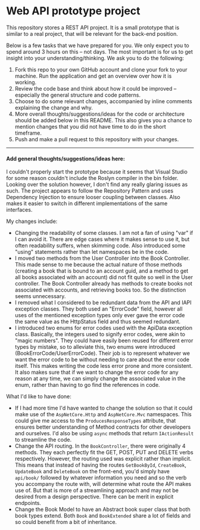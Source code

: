 # Web API prototype project
This repository stores a REST API project. It is a small prototype that is similar to a real project, that will be relevant for the back-end position.

Below is a few tasks that we have prepared for you. We only expect you to spend around 3 hours on this – not days. The most important is for us to get insight into your understanding/thinking. We ask you to do the following:

1. Fork this repo to your own GitHub account and clone your fork to your machine. Run the application and get an overview over how it is working.
2. Review the code base and think about how it could be improved – especially the general structure and code patterns.
3. Choose to do some relevant changes, accompanied by inline comments explaining the change and why.
4. More overall thoughts/suggestions/ideas for the code or architecture should be added below in this README. This also gives you a chance to mention changes that you did not have time to do in the short timeframe.
5. Push and make a pull request to this repository with your changes.

----

#### Add general thoughts/suggestions/ideas here:
I couldn't properly start the prototype because it seems that Visual Studio for some reason couldn't include the Roslyn compiler in the bin folder. Looking over the solution however, I don't find any really glaring issues as such. The project appears to follow the Repository Pattern and uses Dependency Injection to ensure looser coupling between classes. Also makes it easier to switch in different implementations of the same interfaces.

My changes include:
* Changing the readability of some classes. I am not a fan of using "var" if I can avoid it. There are edge cases where it makes sense to use it, but often readability suffers, when skimming code. Also introduced some "using" statements rather than let namespaces be in the code.
* I moved two methods from the User Controller into the Book Controller. This made sense to me because the actual nature of those methods (creating a book that is bound to an account guid, and a method to get all books associated with an account) did not fit quite so well in the User controller. The Book Controller already has methods to create books not associated with accounts, and retrieving books too. So the distinction seems unnecessary.
* I removed what I considered to be redundant data from the API and IAPI exception classes. They both used an "ErrorCode" field, however all uses of the mentioned exception types only ever gave the error code the same value as the HttpStatus field and thus seemed redundant.
* I introduced two enums for error codes used with the ApiData exception class. Basically, the integers used to signify error codes, were akin to "magic numbers". They could have easily been reused for different error types by mistake, so to alleviate this, two enums were introduced (BookErrorCode/UserErrorCode). Their job is to represent whatever we want the error code to be without needing to care about the error code itself. This makes writing the code less error prone and more consistent. It also makes sure that if we want to change the error code for any reason at any time, we can simply change the associated value in the enum, rather than having to go find the references in code.

What I'd like to have done:
* If I had more time I'd have wanted to change the solution so that it could make use of the `AspNetCore.Http` and `AspNetCore.Mvc` namespaces. This could give me access to the `ProducesResponseTypes` attribute, that ensures better understanding of Method contracts for other developers and ourselves. I'd also be using `async` methods that return `IActionResult` to streamline the code.
* Change the API routing. In the `BookController`, there were originally 4 methods. They each perfectly fit the GET, POST, PUT and DELETE verbs respectively. However, the routing used was explicit rather than implicit. This means that instead of having the routes `GetBookById`, `CreateBook`, `UpdateBook` and `DeleteBook` on the front-end, you'd simply have `api/book/` followed by whatever information you need and so the verb you accompany the route with, will determine what route the API makes use of. But that is more of a streamlining approach and may not be desired from a design perspective. There can be merit in explicit endpoints.
* Change the Book Model to have an Abstract book super class that both book types extend. Both `Book` and `BookExtended` share a lot of fields and so could benefit from a bit of inheritance.
